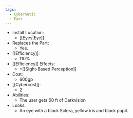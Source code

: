 ```yaml
---
tags:
  - Cybernetic
  - Eyes
---
```

* Install Location:
	* [[Eyes|Eye]]
* Replaces the Part:
	* Yes.
* [[Efficiency]]:
	* 110%
* [[Efficiency]] Effects:
	* +[[Sight-Based Perception]]
* Cost:
	* 600gp
* [[Cybercost]]:
	* 2
* Abilities:
	* The user gets 60 ft of Darkvision
* Looks:
	* An eye with a black Sclera, yellow iris and black pupil.